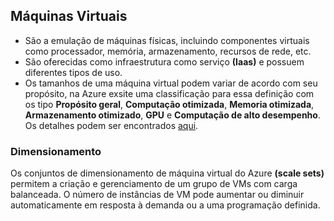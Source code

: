 ## Máquinas Virtuais

- São a emulação de máquinas físicas, incluindo componentes virtuais como processador, memória, armazenamento, recursos de rede, etc.
- São oferecidas como infraestrutura como serviço **(Iaas)** e possuem diferentes tipos de uso.
- Os tamanhos de uma máquina virtual podem variar de acordo com seu propósito, na Azure exsite uma classificação para essa definição com os tipo **Propósito geral**, **Computação otimizada**, **Memoria otimizada**, **Armazenamento otimizado**, **GPU** e **Computação de alto desempenho**. Os detalhes podem ser encontrados [aqui](https://learn.microsoft.com/pt-br/azure/virtual-machines/sizes).

### Dimensionamento

Os conjuntos de dimensionamento de máquina virtual do Azure **(scale sets)** permitem a criação e gerenciamento de um grupo de VMs com carga balanceada. O número de instâncias de VM pode aumentar ou diminuir automaticamente em resposta à demanda ou a uma programação definida. 
